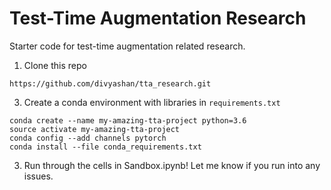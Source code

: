 # Test-Time Augmentation Research
Starter code for test-time augmentation related research. 

1. Clone this repo

```
https://github.com/divyashan/tta_research.git
```

3. Create a conda environment with libraries in ``requirements.txt``

```
conda create --name my-amazing-tta-project python=3.6
source activate my-amazing-tta-project
conda config --add channels pytorch
conda install --file conda_requirements.txt
```

3. Run through the cells in Sandbox.ipynb! Let me know if you run into any issues.
